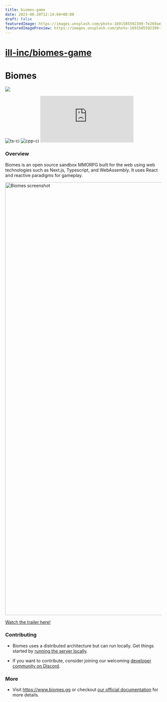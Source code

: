 ```yaml
---
title: biomes-game
date: 2023-08-20T12:14:04+08:00
draft: False
featuredImage: https://images.unsplash.com/photo-1691585592399-7e269ae747a9?ixid=M3w0NjAwMjJ8MHwxfHJhbmRvbXx8fHx8fHx8fDE2OTI1MDQ4Mjd8&ixlib=rb-4.0.3
featuredImagePreview: https://images.unsplash.com/photo-1691585592399-7e269ae747a9?ixid=M3w0NjAwMjJ8MHwxfHJhbmRvbXx8fHx8fHx8fDE2OTI1MDQ4Mjd8&ixlib=rb-4.0.3
---
```


# [ill-inc/biomes-game](https://github.com/ill-inc/biomes-game)

# Biomes

[![](https://dcbadge.vercel.app/api/server/biomes)](https://discord.gg/biomes)

![ts-ci](https://github.com/ill-inc/biomes-game/actions/workflows/ts-ci.yml/badge.svg)
![cpp-ci](https://github.com/ill-inc/biomes-game/actions/workflows/cpp-ci.yml/badge.svg)
[![GitHub license](https://badgen.net/github/license/Naereen/Strapdown.js)](https://github.com/Naereen/StrapDown.js/blob/master/LICENSE)

### Overview

Biomes is an open source sandbox MMORPG built for the web using web technologies such as Next.js, Typescript, and WebAssembly. It uses React and reactive paradigms for gameplay.

<img width="1393" alt="Biomes screenshot" src="https://github.com/ill-inc/biomes-game/assets/45083086/176ff352-0ecb-4279-9a64-d691f65203b5">

[Watch the trailer here!](https://www.youtube.com/watch?v=vPHEtewFm3M)

### Contributing

- Biomes uses a distributed architecture but can run locally. Get things started by [running the server locally](https://ill-inc.github.io/biomes-game/docs/basics/running-locally).

- If you want to contribute, consider joining our welcoming [developer community on Discord](https://discord.gg/biomes).

### More

- Visit https://www.biomes.gg or checkout [our official documentation](https://ill-inc.github.io/biomes-game/) for more details.

